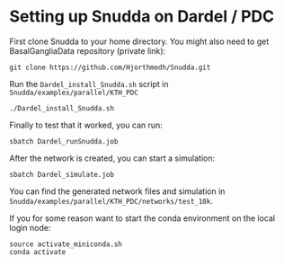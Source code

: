 # Setting up Snudda on Dardel / PDC

First clone Snudda to your home directory. You might also need to get BasalGangliaData repository (private link):
```
git clone https://github.com/Hjorthmedh/Snudda.git
```

Run the ```Dardel_install_Snudda.sh``` script in ```Snudda/examples/parallel/KTH_PDC```

```
./Dardel_install_Snudda.sh
```

Finally to test that it worked, you can run:

```
sbatch Dardel_runSnudda.job
```

After the network is created, you can start a simulation:

```
sbatch Dardel_simulate.job
```

You can find the generated network files and simulation in ```Snudda/examples/parallel/KTH_PDC/networks/test_10k```.


If you for some reason want to start the conda environment on the local login node:
```
source activate_miniconda.sh
conda activate
```
